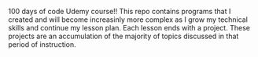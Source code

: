 100 days of code Udemy course!!
This repo contains programs that I created and will become increasinly more complex as I grow my technical skills and continue my lesson plan. 
Each lesson ends with a project. These projects are an accumulation of the majority of topics discussed in that period of instruction.
